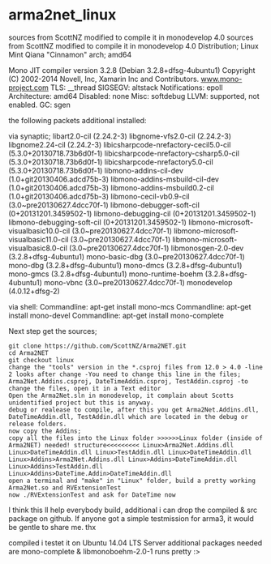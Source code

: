arma2net_linux
==============

sources from ScottNZ modified to compile it in monodevelop 4.0
sources from ScottNZ modified to compile it in monodevelop 4.0 Distribution; Linux Mint Qiana "Cinnamon" arch; amd64

Mono JIT compiler version 3.2.8 (Debian 3.2.8+dfsg-4ubuntu1) Copyright (C) 2002-2014 Novell, Inc, Xamarin Inc and Contributors. www.mono-project.com TLS: __thread SIGSEGV: altstack Notifications: epoll Architecture: amd64 Disabled: none Misc: softdebug LLVM: supported, not enabled. GC: sgen

the following packets additional installed:

via synaptic; libart2.0-cil (2.24.2-3) libgnome-vfs2.0-cil (2.24.2-3) libgnome2.24-cil (2.24.2-3) libicsharpcode-nrefactory-cecil5.0-cil (5.3.0+20130718.73b6d0f-1) libicsharpcode-nrefactory-csharp5.0-cil (5.3.0+20130718.73b6d0f-1) libicsharpcode-nrefactory5.0-cil (5.3.0+20130718.73b6d0f-1) libmono-addins-cil-dev (1.0+git20130406.adcd75b-3) libmono-addins-msbuild-cil-dev (1.0+git20130406.adcd75b-3) libmono-addins-msbuild0.2-cil (1.0+git20130406.adcd75b-3) libmono-cecil-vb0.9-cil (3.0~pre20130627.4dcc70f-1) libmono-debugger-soft-cil (0+20131201.3459502-1) libmono-debugging-cil (0+20131201.3459502-1) libmono-debugging-soft-cil (0+20131201.3459502-1) libmono-microsoft-visualbasic10.0-cil (3.0~pre20130627.4dcc70f-1) libmono-microsoft-visualbasic11.0-cil (3.0~pre20130627.4dcc70f-1) libmono-microsoft-visualbasic8.0-cil (3.0~pre20130627.4dcc70f-1) libmonosgen-2.0-dev (3.2.8+dfsg-4ubuntu1) mono-basic-dbg (3.0~pre20130627.4dcc70f-1) mono-dbg (3.2.8+dfsg-4ubuntu1) mono-dmcs (3.2.8+dfsg-4ubuntu1) mono-gmcs (3.2.8+dfsg-4ubuntu1) mono-runtime-boehm (3.2.8+dfsg-4ubuntu1) mono-vbnc (3.0~pre20130627.4dcc70f-1) monodevelop (4.0.12+dfsg-2)

via shell: Commandline: apt-get install mono-mcs Commandline: apt-get install mono-devel Commandline: apt-get install mono-complete

Next step get the sources;

    git clone https://github.com/ScottNZ/Arma2NET.git
    cd Arma2NET
    git checkout linux
    change the "tools" version in the *.csproj files from 12.0 > 4.0 -line 2 looks after change -You need to change this line in the files; Arma2Net.Addins.csproj, DateTimeAddin.csproj, TestAddin.csproj -to change the files, open it in a Text editor
    Open the Arma2Net.sln in monodevelop, it complain about Scotts unidentified project but this is anyway.
    debug or realease to compile, after this you get Arma2Net.Addins.dll, DateTimeAddin.dll, TestAddin.dll which are located in the debug or release folders.
    now copy the Addins;
    copy all the files into the Linux folder >>>>>>Linux folder (inside of Arma2NET) needed! structure<<<<<<<<< Linux>Arma2Net.Addins.dll Linux>DateTimeAddin.dll Linux>TestAddin.dll Linux>DateTimeAddin.dll Linux>Addins>Arma2Net.Addins.dll Linux>Addins>DateTimeAddin.dll Linux>Addins>TestAddin.dll Linux>Addins>DateTime.Addin>DateTimeAddin.dll
    open a terminal and "make" in "Linux" folder, build a pretty working Arma2Net.so and RVExtensionTest
    now ./RVExtensionTest and ask for DateTime now

I think this ll help everybody build, additional i can drop the compiled & src package on github. If anyone got a simple testmission for arma3, it would be gentle to share me. thx

compiled i testet it on Ubuntu 14.04 LTS Server additional packages needed are mono-complete & libmonoboehm-2.0-1 runs pretty :> 
